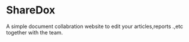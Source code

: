 # ShareDox
A simple document collabration website to edit your articles,reports .,etc together with the team.
